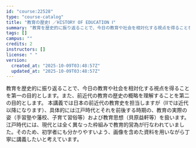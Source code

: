 ```yaml
---
id: "course:22528"
type: "course-catalog"
title: "教育の歴史Ⅰ ／HISTORY OF EDUCATION Ⅰ"
summary: "教育を歴史的に振り返ることで、今日の教育や社会を相対化する視点を得ることを第一の目的とします。また、前近代の教育の歴史の概略を理解することを第二の目的とします。 本講義では日本の前近代の教育史を担当しますが（Ⅱでは近代以降になります）、具体…"
tags: []
campus: ""
credits: 2
instructors: []
license: " "
version:
  created_at: "2025-10-09T03:48:57Z"
  updated_at: "2025-10-09T03:48:57Z"
---
```


教育を歴史的に振り返ることで、今日の教育や社会を相対化する視点を得ることを第一の目的とします。また、前近代の教育の歴史の概略を理解することを第二の目的とします。 本講義では日本の前近代の教育史を担当しますが（Ⅱでは近代以降になります）、具体的には江戸時代とそれを前後する時期の、教育の実際の姿（手習塾や藩校、子育て習俗等）および教育思想（貝原益軒等）を扱います。 江戸時代には、現代とは全く異なった枠組みで教育的営為が行なわれていました。そのため、初学者にも分かりやすいよう、画像を含めた資料を用いながら丁寧に講義したいと考えています。
